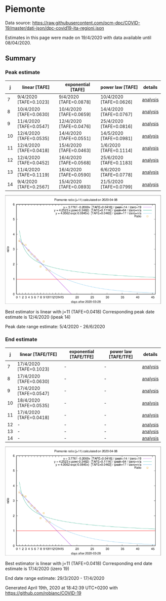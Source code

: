 # Piemonte


Data source: https://raw.githubusercontent.com/pcm-dpc/COVID-19/master/dati-json/dpc-covid19-ita-regioni.json

Estimates in this page were made on 19/4/2020 with data available until 08/04/2020.


## Summary 

### Peak estimate 
|j|linear [TAFE]|exponential [TAFE]|power law [TAFE]|details|
|---|----|-----------|---------|-------|
|7|9/4/2020 [TAFE=0.1023]|9/4/2020 [TAFE=0.0878]|10/4/2020 [TAFE=0.0626]|[analysis](COVID-19_piemonte_j7_2020-04-08.md)|
|8|10/4/2020 [TAFE=0.0630]|10/4/2020 [TAFE=0.0659]|14/4/2020 [TAFE=0.0767]|[analysis](COVID-19_piemonte_j8_2020-04-08.md)|
|9|11/4/2020 [TAFE=0.0547]|12/4/2020 [TAFE=0.0476]|25/4/2020 [TAFE=0.0816]|[analysis](COVID-19_piemonte_j9_2020-04-08.md)|
|10|12/4/2020 [TAFE=0.0535]|14/4/2020 [TAFE=0.0551]|14/5/2020 [TAFE=0.0981]|[analysis](COVID-19_piemonte_j10_2020-04-08.md)|
|11|12/4/2020 [TAFE=0.0418]|15/4/2020 [TAFE=0.0463]|1/6/2020 [TAFE=0.1114]|[analysis](COVID-19_piemonte_j11_2020-04-08.md)|
|12|12/4/2020 [TAFE=0.0452]|16/4/2020 [TAFE=0.0568]|25/6/2020 [TAFE=0.1183]|[analysis](COVID-19_piemonte_j12_2020-04-08.md)|
|13|11/4/2020 [TAFE=0.1119]|16/4/2020 [TAFE=0.0590]|6/6/2020 [TAFE=0.0778]|[analysis](COVID-19_piemonte_j13_2020-04-08.md)|
|14|9/4/2020 [TAFE=0.2567]|15/4/2020 [TAFE=0.0893]|21/5/2020 [TAFE=0.0799]|[analysis](COVID-19_piemonte_j14_2020-04-08.md)|

![best peak estimate](COVID-19_piemonte_j11_2020-04-08.png)

Best estimator is linear with j=11 (TAFE=0.0418)
Corresponding peak date estimate is 12/4/2020 (ipeak 14)


Peak date range estimate: 5/4/2020 - 26/6/2020

### End estimate 
|j|linear [TAFE/TFE]|exponential [TAFE/TFE]|power law [TAFE/TFE]|details|
|---|----|-----------|---------|-------|
|7|17/4/2020 [TAFE=0.1023]|-|-|[analysis](COVID-19_piemonte_j7_2020-04-08.md)|
|8|17/4/2020 [TAFE=0.0630]|-|-|[analysis](COVID-19_piemonte_j8_2020-04-08.md)|
|9|17/4/2020 [TAFE=0.0547]|-|-|[analysis](COVID-19_piemonte_j9_2020-04-08.md)|
|10|18/4/2020 [TAFE=0.0535]|-|-|[analysis](COVID-19_piemonte_j10_2020-04-08.md)|
|11|17/4/2020 [TAFE=0.0418]|-|-|[analysis](COVID-19_piemonte_j11_2020-04-08.md)|
|12|-|-|-|[analysis](COVID-19_piemonte_j12_2020-04-08.md)|
|13|-|-|-|[analysis](COVID-19_piemonte_j13_2020-04-08.md)|
|14|-|-|-|[analysis](COVID-19_piemonte_j14_2020-04-08.md)|

![best zero estimate](COVID-19_piemonte_j11_2020-04-08.png)

Best estimator is linear with j=11 (TAFE=0.0418)
Corresponding end date estimate is 17/4/2020 (izero 19)


End date range estimate: 29/3/2020 - 17/4/2020

Generated April 19th, 2020 at 18:42:39 UTC+0200 with https://github.com/robianc/COVID-19

